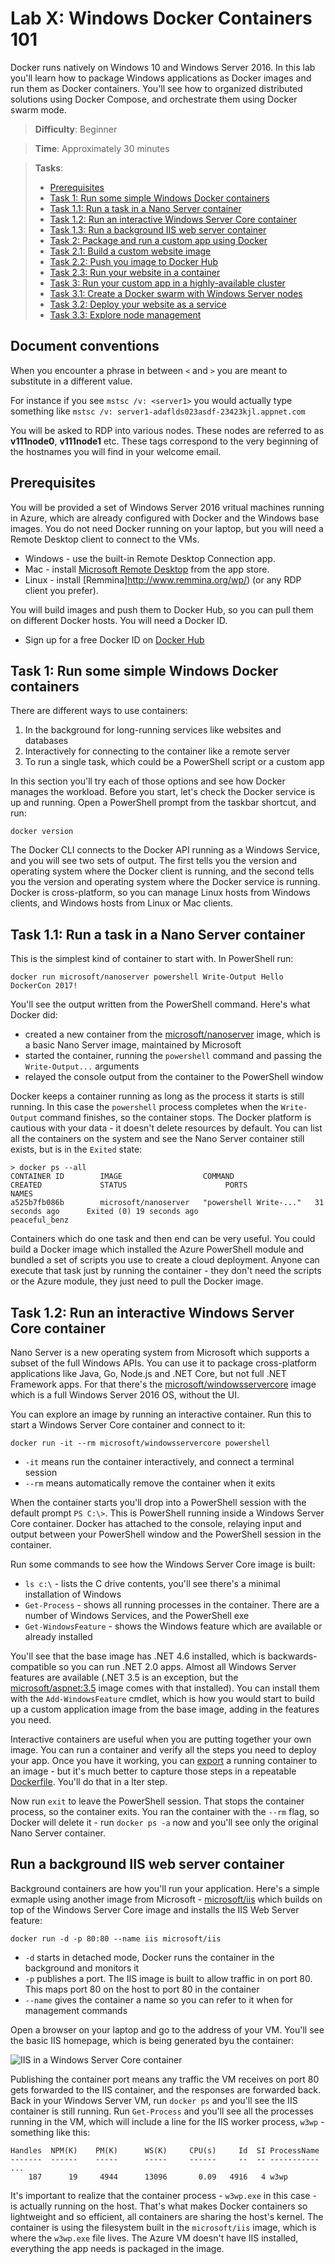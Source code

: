 # Lab X: Windows Docker Containers 101

Docker runs natively on Windows 10 and Windows Server 2016. In this lab you'll learn how to package Windows applications as Docker images and run them as Docker containers. You'll see how to organized distributed solutions using Docker Compose, and orchestrate them using Docker swarm mode.

> **Difficulty**: Beginner 

> **Time**: Approximately 30 minutes

> **Tasks**:
>
> * [Prerequisites](#prerequisites)
> * [Task 1: Run some simple Windows Docker containers](#task1)
>  * [Task 1.1: Run a task in a Nano Server container](#task1.1)
>  * [Task 1.2: Run an interactive Windows Server Core container](#task1.2)
>  * [Task 1.3: Run a background IIS web server container](#task1.3)
> * [Task 2: Package and run a custom app using Docker](#task2)
>  * [Task 2.1: Build a custom website image](#task2)
>  * [Task 2.2: Push you image to Docker Hub](#task2)
>  * [Task 2.3: Run your website in a container](#task2)
> * [Task 3: Run your custom app in a highly-available cluster](#task2)
>  * [Task 3.1: Create a Docker swarm with Windows Server nodes](#task2)
>  * [Task 3.2: Deploy your website as a service](#task2)
>  * [Task 3.3: Explore node management](#task2)

## Document conventions

When you encounter a phrase in between `<` and `>`  you are meant to substitute in a different value. 

For instance if you see `mstsc /v: <server1>` you would actually type something like `mstsc /v: server1-adaflds023asdf-23423kjl.appnet.com`

You will be asked to RDP into various nodes. These nodes are referred to as **v111node0**, **v111node1** etc. These tags correspond to the very beginning of the hostnames you will find in your welcome email. 

## <a name="prerequisites"></a>Prerequisites

You will be provided a set of Windows Server 2016 vritual machines running in Azure, which are already configured with Docker and the Windows base images. You do not need Docker running on your laptop, but you will need a Remote Desktop client to connect to the VMs. 

- Windows - use the built-in Remote Desktop Connection app.
- Mac - install [Microsoft Remote Desktop](https://itunes.apple.com/us/app/microsoft-remote-desktop/id715768417?mt=12) from the app store.
- Linux - install [Remmina]http://www.remmina.org/wp/) (or any RDP client you prefer).

You will build images and push them to Docker Hub, so you can pull them on different Docker hosts. You will need a Docker ID.

- Sign up for a free Docker ID on [Docker Hub](https://hub.docker.com)

## <a name="task1"></a>Task 1: Run some simple Windows Docker containers

There are different ways to use containers:

1. In the background for long-running services like websites and databases
2. Interactively for connecting to the container like a remote server
3. To run a single task, which could be a PowerShell script or a custom app

In this section you'll try each of those options and see how Docker manages the workload. Before you start, let's check the Docker service is up and running. Open a PowerShell prompt from the taskbar shortcut, and run:

```
docker version
```

The Docker CLI connects to the Docker API running as a Windows Service, and you will see two sets of output. The first tells you the version and operating system where the Docker client is running, and the second tells you the version and operating system where the Docker service is running. Docker is cross-platform, so you can manage Linux hosts from Windows clients, and Windows hosts from Linux or Mac clients.

## <a name="task1.1"></a>Task 1.1: Run a task in a Nano Server container

This is the simplest kind of container to start with. In PowerShell run:

```
docker run microsoft/nanoserver powershell Write-Output Hello DockerCon 2017!
```

You'll see the output written from the PowerShell command. Here's what Docker did:

- created a new container from the [microsoft/nanoserver]() image, which is a basic Nano Server image, maintained by Microsoft
- started the container, running the `powershell` command and passing the `Write-Output...` arguments
- relayed the console output from the container to the PowerShell window

Docker keeps a container running as long as the process it starts is still running. In this case the `powershell` process completes when the `Write-Output` command finishes, so the container stops. The Docker platform is cautious with your data - it doesn't delete resources by default. You can list all the containers on the system and see the Nano Server container still exists, but is in the `Exited` state:

```
> docker ps --all
CONTAINER ID        IMAGE                  COMMAND                  CREATED             STATUS                      PORTS               NAMES
a525b7fb086b        microsoft/nanoserver   "powershell Write-..."   31 seconds ago      Exited (0) 19 seconds ago                       peaceful_benz
```

Containers which do one task and then end can be very useful. You could build a Docker image which installed the Azure PowerShell module and bundled a set of scripts you use to create a cloud deployment. Anyone can execute that task just by running the container - they don't need the scripts or the Azure module, they just need to pull the Docker image.


## <a name="task1.2"></a>Task 1.2: Run an interactive Windows Server Core container

Nano Server is a new operating system from Microsoft which supports a subset of the full Windows APIs. You can use it to package cross-platform applications like Java, Go, Node.js and .NET Core, but not full .NET Framework apps. For that there's the [microsoft/windowsservercore]() image which is a full Windows Server 2016 OS, without the UI.

You can explore an image by running an interactive container. Run this to start a Windows Server Core container and connect to it:

```
docker run -it --rm microsoft/windowsservercore powershell
```

- `-it` means run the container interactively, and connect a terminal session
- `--rm` means automatically remove the container when it exits

When the container starts you'll drop into a PowerShell session with the default prompt `PS C:\>`. This is PowerShell running inside a Windows Server Core container. Docker has attached to the console, relaying input and output between your PowerShell window and the PowerShell session in the container.

Run some commands to see how the Windows Server Core image is built:

- `ls c:\` - lists the C drive contents, you'll see there's a minimal installation of Windows 
- `Get-Process` - shows all running processes in the container. There are a number of Windows Services, and the PowerShell exe
- `Get-WindowsFeature` - shows the Windows feature which are available or already installed

You'll see that the base image has .NET 4.6 installed, which is backwards-compatible so you can run .NET 2.0 apps. Almost all Windows Server features are available (.NET 3.5 is an exception, but the [microsoft/aspnet:3.5]() image comes with that installed). You can install them with the `Add-WindowsFeature` cmdlet, which is how you would start to build up a custom application image from the base image, adding in the features you need.

Interactive containers are useful when you are putting together your own image. You can run a container and verify all the steps you need to deploy your app. Once you have it working, you can [export]() a running container to an image - but it's much better to capture those steps in a repeatable [Dockerfile](). You'll do that in a lter step.

Now run `exit` to leave the PowerShell session. That stops the container process, so the container exits. You ran the container with the `--rm` flag, so Docker will delete it - run `docker ps -a` now and you'll see only the original Nano Server container.


## <a name="task1.3"></a>Run a background IIS web server container

Background containers are how you'll run your application. Here's a simple exmaple using another image from Microsoft - [microsoft/iis]() which builds on top of the Windows Server Core image and installs the IIS Web Server feature:

```
docker run -d -p 80:80 --name iis microsoft/iis
```

- `-d` starts in detached mode, Docker runs the container in the background and monitors it
- `-p` publishes a port. The IIS image is built to allow traffic in on port 80. This maps port 80 on the host to port 80 in the container
- `--name` gives the container a name so you can refer to it when for management commands

Open a browser on your laptop and go to the address of your VM. You'll see the basic IIS homepage, which is being generated byu the container:

![IIS in a Windows Server Core container](images/iis.png)

Publishing the container port means any traffic the VM receives on port 80 gets forwarded to the IIS container, and the responses are forwarded back. Back in your Windows Server VM, run `docker ps` and you'll see the IIS container is still running. Run `Get-Process` and you'll see all the processes running in the VM, which will include a line for the IIS worker process, `w3wp` - something like this:

```
Handles  NPM(K)    PM(K)      WS(K)     CPU(s)     Id  SI ProcessName
-------  ------    -----      -----     ------     --  -- -----------
...
    187      19     4944      13096       0.09   4916   4 w3wp
```

It's important to realize that the container process - `w3wp.exe` in this case - is actually running on the host. That's what makes Docker containers so lightweight and so efficient, all containers are sharing the host's kernel. The container is using the filesystem built in the `microsoft/iis` image, which is where the `w3wp.exe` file lives. The Azure VM doesn't have IIS installed, everything the app needs is packaged in the image.

